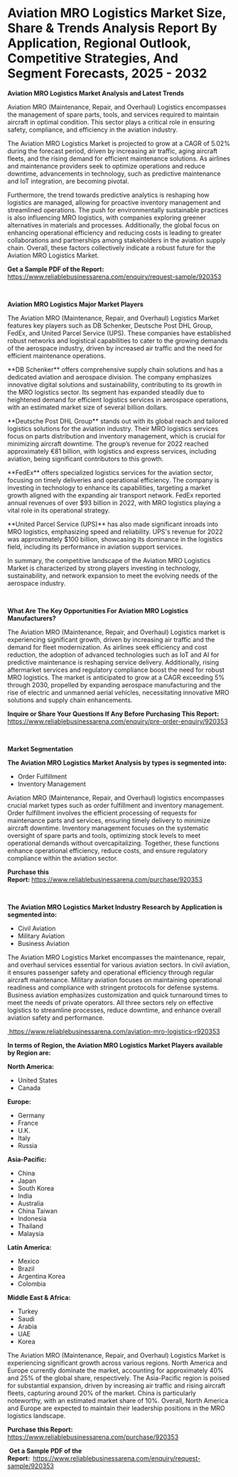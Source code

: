 <p><h1>Aviation MRO Logistics Market Size, Share & Trends Analysis Report By Application, Regional Outlook, Competitive Strategies, And Segment Forecasts, 2025 - 2032</h1></p><p><strong>Aviation MRO Logistics Market Analysis and Latest Trends</strong></p>
<p><p>Aviation MRO (Maintenance, Repair, and Overhaul) Logistics encompasses the management of spare parts, tools, and services required to maintain aircraft in optimal condition. This sector plays a critical role in ensuring safety, compliance, and efficiency in the aviation industry. </p><p>The Aviation MRO Logistics Market is projected to grow at a CAGR of 5.02% during the forecast period, driven by increasing air traffic, aging aircraft fleets, and the rising demand for efficient maintenance solutions. As airlines and maintenance providers seek to optimize operations and reduce downtime, advancements in technology, such as predictive maintenance and IoT integration, are becoming pivotal. </p><p>Furthermore, the trend towards predictive analytics is reshaping how logistics are managed, allowing for proactive inventory management and streamlined operations. The push for environmentally sustainable practices is also influencing MRO logistics, with companies exploring greener alternatives in materials and processes. Additionally, the global focus on enhancing operational efficiency and reducing costs is leading to greater collaborations and partnerships among stakeholders in the aviation supply chain. Overall, these factors collectively indicate a robust future for the Aviation MRO Logistics Market.</p></p>
<p><strong>Get a Sample PDF of the Report:&nbsp;</strong> <a href="https://www.reliablebusinessarena.com/enquiry/request-sample/920353?utm_campaign=2177&utm_medium=2&utm_source=Github&utm_content=ia&utm_term=16042025&utm_id=aviation-mro-logistics">https://www.reliablebusinessarena.com/enquiry/request-sample/920353</a></p>
<p>&nbsp;</p>
<p><strong>Aviation MRO Logistics Major Market Players</strong></p>
<p><p>The Aviation MRO (Maintenance, Repair, and Overhaul) Logistics Market features key players such as DB Schenker, Deutsche Post DHL Group, FedEx, and United Parcel Service (UPS). These companies have established robust networks and logistical capabilities to cater to the growing demands of the aerospace industry, driven by increased air traffic and the need for efficient maintenance operations.</p><p>**DB Schenker** offers comprehensive supply chain solutions and has a dedicated aviation and aerospace division. The company emphasizes innovative digital solutions and sustainability, contributing to its growth in the MRO logistics sector. Its segment has expanded steadily due to heightened demand for efficient logistics services in aerospace operations, with an estimated market size of several billion dollars.</p><p>**Deutsche Post DHL Group** stands out with its global reach and tailored logistics solutions for the aviation industry. Their MRO logistics services focus on parts distribution and inventory management, which is crucial for minimizing aircraft downtime. The group’s revenue for 2022 reached approximately €81 billion, with logistics and express services, including aviation, being significant contributors to this growth.</p><p>**FedEx** offers specialized logistics services for the aviation sector, focusing on timely deliveries and operational efficiency. The company is investing in technology to enhance its capabilities, targeting a market growth aligned with the expanding air transport network. FedEx reported annual revenues of over $93 billion in 2022, with MRO logistics playing a vital role in its operational strategy.</p><p>**United Parcel Service (UPS)** has also made significant inroads into MRO logistics, emphasizing speed and reliability. UPS's revenue for 2022 was approximately $100 billion, showcasing its dominance in the logistics field, including its performance in aviation support services.</p><p>In summary, the competitive landscape of the Aviation MRO Logistics Market is characterized by strong players investing in technology, sustainability, and network expansion to meet the evolving needs of the aerospace industry.</p></p>
<p>&nbsp;</p>
<p><strong>What Are The Key Opportunities For Aviation MRO Logistics Manufacturers?</strong></p>
<p><p>The Aviation MRO (Maintenance, Repair, and Overhaul) Logistics market is experiencing significant growth, driven by increasing air traffic and the demand for fleet modernization. As airlines seek efficiency and cost reduction, the adoption of advanced technologies such as IoT and AI for predictive maintenance is reshaping service delivery. Additionally, rising aftermarket services and regulatory compliance boost the need for robust MRO logistics. The market is anticipated to grow at a CAGR exceeding 5% through 2030, propelled by expanding aerospace manufacturing and the rise of electric and unmanned aerial vehicles, necessitating innovative MRO solutions and supply chain enhancements.</p></p>
<p><strong>Inquire or Share Your Questions If Any Before Purchasing This Report:</strong> <a href="https://www.reliablebusinessarena.com/enquiry/pre-order-enquiry/920353?utm_campaign=2177&utm_medium=2&utm_source=Github&utm_content=ia&utm_term=16042025&utm_id=aviation-mro-logistics">https://www.reliablebusinessarena.com/enquiry/pre-order-enquiry/920353</a></p>
<p>&nbsp;</p>
<p><strong>Market Segmentation</strong></p>
<p><strong>The Aviation MRO Logistics Market Analysis by types is segmented into:</strong></p>
<p><ul><li>Order Fulfillment</li><li>Inventory Management</li></ul></p>
<p><p>Aviation MRO (Maintenance, Repair, and Overhaul) logistics encompasses crucial market types such as order fulfillment and inventory management. Order fulfillment involves the efficient processing of requests for maintenance parts and services, ensuring timely delivery to minimize aircraft downtime. Inventory management focuses on the systematic oversight of spare parts and tools, optimizing stock levels to meet operational demands without overcapitalizing. Together, these functions enhance operational efficiency, reduce costs, and ensure regulatory compliance within the aviation sector.</p></p>
<p><strong>Purchase this Report:&nbsp;</strong><a href="https://www.reliablebusinessarena.com/purchase/920353?utm_campaign=2177&utm_medium=2&utm_source=Github&utm_content=ia&utm_term=16042025&utm_id=aviation-mro-logistics">https://www.reliablebusinessarena.com/purchase/920353</a></p>
<p>&nbsp;</p>
<p><strong>The Aviation MRO Logistics Market Industry Research by Application is segmented into:</strong></p>
<p><ul><li>Civil Aviation</li><li>Military Aviation</li><li>Business Aviation</li></ul></p>
<p><p>The Aviation MRO Logistics Market encompasses the maintenance, repair, and overhaul services essential for various aviation sectors. In civil aviation, it ensures passenger safety and operational efficiency through regular aircraft maintenance. Military aviation focuses on maintaining operational readiness and compliance with stringent protocols for defense systems. Business aviation emphasizes customization and quick turnaround times to meet the needs of private operators. All three sectors rely on effective logistics to streamline processes, reduce downtime, and enhance overall aviation safety and performance.</p></p>
<p><a href="https://www.reliablebusinessarena.com/aviation-mro-logistics-r920353?utm_campaign=2177&utm_medium=2&utm_source=Github&utm_content=ia&utm_term=16042025&utm_id=aviation-mro-logistics">&nbsp;https://www.reliablebusinessarena.com/aviation-mro-logistics-r920353</a></p>
<p><strong>In terms of Region, the Aviation MRO Logistics Market Players available by Region are:</strong></p>
<p>
    <p> <strong> North America: </strong>
        <ul>
            <li>United States</li>
            <li>Canada</li>
        </ul>
        </p> 
    <p> <strong> Europe: </strong>
        <ul>
            <li>Germany</li>
            <li>France</li>
            <li>U.K.</li>
            <li>Italy</li>
            <li>Russia</li>
        </ul>
        </p> 
    <p> <strong> Asia-Pacific: </strong>
        <ul>
            <li>China</li>
            <li>Japan</li>
            <li>South Korea</li>
            <li>India</li>
            <li>Australia</li>
            <li>China Taiwan</li>
            <li>Indonesia</li>
            <li>Thailand</li>
            <li>Malaysia</li>
        </ul>
        </p> 
    <p> <strong> Latin America: </strong>
        <ul>
            <li>Mexico</li>
            <li>Brazil</li>
            <li>Argentina Korea</li>
            <li>Colombia</li>
        </ul>
        </p> 
    <p> <strong> Middle East & Africa: </strong>
        <ul>
            <li>Turkey</li>
            <li>Saudi</li>
            <li>Arabia</li>
            <li>UAE</li>
            <li>Korea</li>
        </ul>
    </p>
    </p>
<p><p>The Aviation MRO (Maintenance, Repair, and Overhaul) Logistics Market is experiencing significant growth across various regions. North America and Europe currently dominate the market, accounting for approximately 40% and 25% of the global share, respectively. The Asia-Pacific region is poised for substantial expansion, driven by increasing air traffic and rising aircraft fleets, capturing around 20% of the market. China is particularly noteworthy, with an estimated market share of 10%. Overall, North America and Europe are expected to maintain their leadership positions in the MRO logistics landscape.</p></p>
<p><strong>Purchase this Report: </strong><a href="https://www.reliablebusinessarena.com/purchase/920353?utm_campaign=2177&utm_medium=2&utm_source=Github&utm_content=ia&utm_term=16042025&utm_id=aviation-mro-logistics">https://www.reliablebusinessarena.com/purchase/920353</a></p>
<p>&nbsp;<strong>Get a Sample PDF of the Report:&nbsp;&nbsp;</strong><a href="https://www.reliablebusinessarena.com/enquiry/request-sample/920353?utm_campaign=2177&utm_medium=2&utm_source=Github&utm_content=ia&utm_term=16042025&utm_id=aviation-mro-logistics">https://www.reliablebusinessarena.com/enquiry/request-sample/920353</a></p>
<p><strong></strong></p>
<p><p></p><p></p><p></p></p>